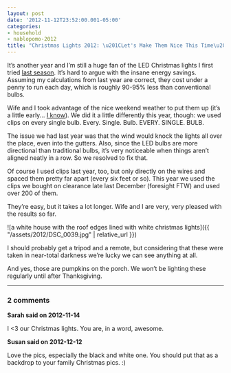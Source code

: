 ```yaml
---
layout: post
date: '2012-11-12T23:52:00.001-05:00'
categories:
- household
- nablopomo-2012
title: "Christmas Lights 2012: \u201CLet's Make Them Nice This Time\u201D"
---
```



It’s another year and I’m still a huge fan of the LED Christmas lights I first tried [last season](../../2011/11/leds-are-awesome.html). It’s hard to argue with the insane energy savings. Assuming my calculations from last year are correct, they cost under a penny to run each day, which is roughly 90-95% less than conventional bulbs.

Wife and I took advantage of the nice weekend weather to put them up (it’s a little early... [I know](http://footedjammies.blogspot.com/2012/11/we-are-best-neighbors.html)). We did it a little differently this year, though: we used clips on every single bulb. Every. Single. Bulb. EVERY. SINGLE. BULB.

The issue we had last year was that the wind would knock the lights all over the place, even into the gutters. Also, since the LED bulbs are more directional than traditional bulbs, it’s very noticeable when things aren’t aligned neatly in a row. So we resolved to fix that.

Of course I used clips last year, too, but only directly on the wires and spaced them pretty far apart (every six feet or so). This year we used the clips we bought on clearance late last December (foresight FTW) and used over 200 of them.

They’re easy, but it takes a lot longer. Wife and I are very, very pleased with the results so far. 

![a white house with the roof edges lined with white christmas lights]({{ "/assets/2012/DSC_0039.jpg" | relative_url }})

I should probably get a tripod and a remote, but considering that these were taken in near-total darkness we’re lucky we can see anything at all.

And yes, those are pumpkins on the porch. We won’t be lighting these regularly until after Thanksgiving. 

---

### 2 comments

**Sarah said on 2012-11-14**

I <3 our Christmas lights.  You are, in a word, awesome.

**Susan said on 2012-12-12**

Love the pics, especially the black and white one. You should put that as a backdrop to your family Christmas pics. :)

